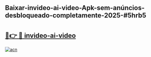 ## Baixar-invideo-ai-video-Apk-sem-anúncios-desbloqueado-completamente-2025-#5hrb5

# <h2><a href="https://ainizakaria.my?title=invideo-ai-video&ref=22M">🔗👉 🔴 invideo-ai-video</a></h2>

[![acn](https://github.com/user-attachments/assets/0f9c940e-d8b0-45ae-aac7-cd30a18b3e1c)](https://ainizakaria.my?title=invideo-ai-video&ref=22M)

